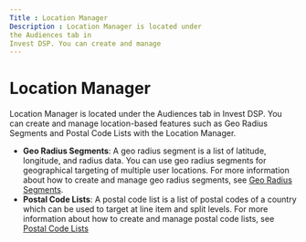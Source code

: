 ```yaml
---
Title : Location Manager
Description : Location Manager is located under
the Audiences tab in
Invest DSP. You can create and manage
---
```



# Location Manager



Location Manager is located under
the Audiences tab in
Invest DSP. You can create and manage
location-based features such as Geo Radius Segments and Postal Code
Lists with the Location Manager.



- **Geo Radius Segments**: A geo radius segment is a list of latitude,
  longitude, and radius data. You can use geo radius segments for
  geographical targeting of multiple user locations. For more
  information about how to create and manage geo radius segments, see
  <a href="geo-radius-segments.md" class="xref">Geo Radius Segments</a>.
- **Postal Code Lists**: A postal code list is a list of postal codes of
  a country which can be used to target at line item and split levels.
  For more information about how to create and manage postal code lists,
  see
  <a href="postal-code-lists.md" class="xref">Postal Code Lists</a>






